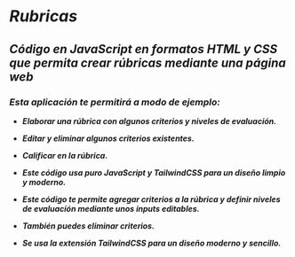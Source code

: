 # **_Rubricas_**

## **_Código en JavaScript en formatos HTML y CSS que permita crear rúbricas mediante una página web_**

### **_Esta aplicación te permitirá a modo de ejemplo:_**

- **_Elaborar una rúbrica con algunos criterios y niveles de evaluación._**
  
- **_Editar y eliminar algunos criterios existentes._**

- **_Calificar en la rúbrica._**
  
- **_Este código usa puro JavaScript y TailwindCSS para un diseño limpio y moderno._**

- **_Este código te permite agregar criterios a la rúbrica y definir niveles de evaluación mediante unos inputs editables._**
  
- **_También puedes eliminar criterios._**
  
- **_Se usa la extensión TailwindCSS para un diseño moderno y sencillo._**
